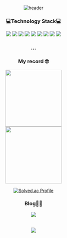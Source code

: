 <div align='center'>
  
![header](https://capsule-render.vercel.app/api?type=waving&color=auto&height=300&section=header&text=😎Yongveloper%20GitHub&fontSize=70&desc=Frontend%20Developer&animation=scaleIn&fontAlign=50&fontAlignY=35)
  
### 💻Technology Stack💻
 <div align='center'>
<img src="https://img.shields.io/badge/HTML5-E34F26?style=flat-square&logo=HTML5&logoColor=white"/>
<img src="https://img.shields.io/badge/CSS3-1572B6?style=flat-square&logo=CSS3&logoColor=white"/>
<img src="https://img.shields.io/badge/JavaScript-F7DF1E?style=flat-square&logo=JavaScript&logoColor=white"/>
<img src="https://img.shields.io/badge/TypeScript-3178C6?style=flat-square&logo=TypeScript&logoColor=white"/>
<img src="https://img.shields.io/badge/React-61DAFB?style=flat-square&logo=React&logoColor=white"/>
<img src="https://img.shields.io/badge/Next.js-gray?style=flat-square&logo=Next.js"/>   
<img src="https://img.shields.io/badge/Redux-764ABC?style=flat-square&logo=Redux&logoColor=white"/>
<img src="https://img.shields.io/badge/recoil-3178C6?style=flat-square&logo=recoil&logoColor=white"/>
   <img src="https://img.shields.io/badge/tanstack query-FF4154?style=flat-square&logo=react-query&logoColor=white"/>
</div/>
   
### ...

### My record 🤓
<div>
  <img src="https://github-readme-stats.vercel.app/api?username=Yongveloper&&count_private=true&a&show_icons=true&theme=chartreuse-dark" height="180" />
  <br/>
  <img src="https://github-readme-stats.vercel.app/api/top-langs/?username=Yongveloper&layout=compact&theme=chartreuse-dark" height="180" /> 
</div>
  
[![Solved.ac Profile](http://mazassumnida.wtf/api/generate_badge?boj=aaa9015)](https://solved.ac/aaa9015)


### Blog👩‍💻

<div align='center'>
   <a href="https://yong-nyong.tistory.com/"><img src="https://img.shields.io/badge/Tistory-E97627?style=flat-square&logo=t-mobile&logoColor=white"/></a>
</div>

<br/>
<br/>

<div align='center'>
<a href="https://hits.seeyoufarm.com"><img src="https://hits.seeyoufarm.com/api/count/incr/badge.svg?url=https%3A%2F%2Fgithub.com%2Fyongveloper%2Fhit-counter&count_bg=%231190E7&title_bg=%23000000&icon=&icon_color=%23E7E7E7&title=visited&edge_flat=false"/></a>
<div>

